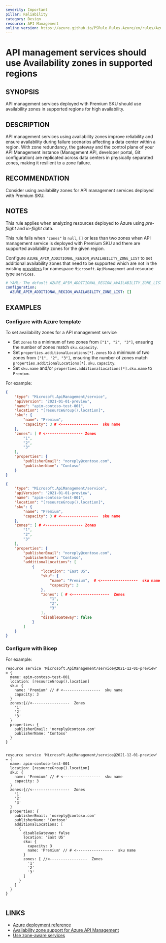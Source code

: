 ```yaml
---
severity: Important
pillar: Reliability
category: Design
resource: API Management
online version: https://azure.github.io/PSRule.Rules.Azure/en/rules/Azure.APIM.AvailabilityZone/
---
```


# API management services should use Availability zones in supported regions

## SYNOPSIS

API management services deployed with Premium SKU should use availability zones in supported regions for high availability.

## DESCRIPTION

API management services using availability zones improve reliability and ensure availability during failure scenarios affecting a data center within a region.
With zone redundancy, the gateway and the control plane of your API Management instance (Management API, developer portal, Git configuration) are replicated across data centers in physically separated zones, making it resilient to a zone failure.

## RECOMMENDATION

Consider using availability zones for API management services deployed with Premium SKU.

## NOTES

This rule applies when analyzing resources deployed to Azure using *pre-flight* and *in-flight* data.

This rule fails when `"zones"` is `null`, `[]` or less than two zones when API management service is deployed with Premium SKU and there are supported availability zones for the given region.

Configure `AZURE_APIM_ADDITIONAL_REGION_AVAILABILITY_ZONE_LIST` to set additional availability zones that need to be supported which are not in the existing [providers](https://github.com/Azure/PSRule.Rules.Azure/blob/main/data/providers/) for namespace `Microsoft.ApiManagement` and resource type `services`.

```yaml
# YAML: The default AZURE_APIM_ADDITIONAL_REGION_AVAILABILITY_ZONE_LIST configuration option
configuration:
  AZURE_APIM_ADDITIONAL_REGION_AVAILABILITY_ZONE_LIST: []
```

## EXAMPLES

### Configure with Azure template

To set availability zones for a API management service

- Set `zones` to a minimum of two zones from `["1", "2", "3"]`, ensuring the number of zones match `sku.capacity`.
- Set `properties.additionalLocations[*].zones` to a minimum of two zones from `["1", "2", "3"]`, ensuring the number of zones match `properties.additionalLocations[*].sku.capacity`. 
- Set `sku.name` and/or `properties.additionalLocations[*].sku.name` to `Premium`.

For example:

```json
{
    "type": "Microsoft.ApiManagement/service",
    "apiVersion": "2021-01-01-preview",
    "name": "apim-contoso-test-001",
    "location": "[resourceGroup().location]",
    "sku": {
        "name": "Premium",
        "capacity": 3 # <-----------------  sku name
    },
    "zones": [ # <----------------- Zones 
        "1",
        "2",
        "3"
    ],
    "properties": {
        "publisherEmail": "noreply@contoso.com",
        "publisherName": "Contoso"        
    }
}

{
    "type": "Microsoft.ApiManagement/service",
    "apiVersion": "2021-01-01-preview",
    "name": "apim-contoso-test-001",
    "location": "[resourceGroup().location]",
    "sku": {
        "name": "Premium",
        "capacity": 3 # <-----------------  sku name
    },
    "zones": [ # <----------------- Zones 
        "1",
        "2",
        "3"
    ],
    "properties": {
        "publisherEmail": "noreply@contoso.com",
        "publisherName": "Contoso",
        "additionalLocations": [
            {
                "location": "East US",
                "sku": {
                    "name": "Premium",  # <-----------------  sku name
                    "capacity": 3
                },
                "zones": [ # <-----------------  Zones
                    "1",
                    "2",
                    "3"
                ],
                "disableGateway": false
            }
        ]
    }
}

```

### Configure with Bicep

For example:

```bicep
resource service 'Microsoft.ApiManagement/service@2021-12-01-preview' = {
  name: apim-contoso-test-001
  location: [resourceGroup().location]
  sku: {
    name: 'Premium' // # <-----------------  sku name
    capacity: 3
  }
  zones:{//<-----------------  Zones
    '1'
    '2'
    '3'
  }
  properties: {
    publisherEmail: 'noreply@contoso.com'
    publisherName: 'Contoso'
  }
}


resource service 'Microsoft.ApiManagement/service@2021-12-01-preview' = {
  name: apim-contoso-test-001
  location: [resourceGroup().location]
  sku: {
    name: 'Premium' // # <-----------------  sku name
    capacity: 3
  }
  zones:{//<-----------------  Zones
    '1'
    '2'
    '3'
  }
  properties: {
    publisherEmail: 'noreply@contoso.com'
    publisherName: 'Contoso'
    additionalLocations: [
      {
        disableGateway: false
        location: 'East US'
        sku: {
          capacity: 3
          name: 'Premium' // # <-----------------  sku name
        }
        zones: [ //<-----------------  Zones
          '1'
          '2'
          '3'
        ]
      }
    ]
  }
}


```

## LINKS

- [Azure deployment reference](https://docs.microsoft.com/azure/templates/microsoft.apimanagement/service?tabs=json)
- [Availability zone support for Azure API Management](https://docs.microsoft.com/azure/api-management/zone-redundancy)
- [Use zone-aware services](https://docs.microsoft.com/azure/architecture/framework/resiliency/design-best-practices#use-zone-aware-services)
